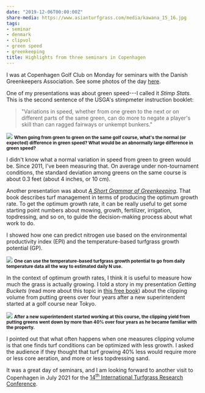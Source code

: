 ```yaml
---
date: "2019-12-06T00:00:00Z"
share-media: https://www.asianturfgrass.com/media/kawana_15_16.jpg
tags:
- seminar
- denmark
- clipvol
- green speed
- greenkeeping
title: Highlights from three seminars in Copenhagen
---
```


I was at Copenhagen Golf Club on Monday for seminars with the Danish Greenkeepers Association. See some photos of the day [here](https://twitter.com/asianturfgrass/status/1201543365159989250). 

One of my presentations was about green speed---I called it *Stimp Stats*. This is the second sentence of the USGA's stimpmeter instruction booklet:

> "Variations in speed, whether from one green to the next or on different parts of the same green, can do more to negate a player's skill than can ragged fairways or unkempt bunkers."

[![](/media/kawana_15_16.jpg)](https://speakerdeck.com/micahwoods/stimp-stats?slide=17)
<small><strong>When going from green to green on the same golf course, what's the normal (or expected) difference in green speed? What would be an abnormally large difference in green speed?</strong></small>

I didn't know what a normal variation in speed from green to green would be. Since 2011, I've been measuring that. On average under non-tournament conditions, the standard deviation among greens on the same course is about 0.3 feet (about 4 inches, or 10 cm).

Another presentation was about [*A Short Grammar of Greenkeeping*](https://leanpub.com/short_grammar_of_greenkeeping). That book describes turf management in terms of producing the optimum growth rate. To get the optimum growth rate, it can be really useful to get some starting point numbers about mowing, growth, fertilizer, irrigation, topdressing, and so on, to guide the decision-making process about what work to do.

I showed how one can predict nitrogen use based on the environmental productivity index (EPI) and the temperature-based turfgrass growth potential (GP).

[![](/media/copenhagen_daily_n.jpg)](https://speakerdeck.com/micahwoods/applying-the-grammar-of-greenkeeping?slide=39)
<small><strong>One can use the temperature-based turfgrass growth potential to go from daily temperature data all the way to estimated daily N use.</strong></small>

In the context of optimum growth rates, I think it is useful to measure how much the grass is actually growing. I told a story in my presentation *Getting Buckets* (read more about this topic in [this free book](https://www.asianturfgrass.com/buckets/)) about the clipping volume from putting greens over four years after a new superintendent started at a golf course near Tokyo.

[![](/media/clipvol_4yr_40percent.jpg)](https://speakerdeck.com/micahwoods/getting-buckets?slide=56)
<small><strong>After a new superintendent started working at this course, the clipping yield from putting greens went down by more than 40% over four years as he became familiar with the property.</strong></small>

I pointed out that what often happens when one measures clipping volume is that one finds turf conditions can be optimized with less growth. I asked the audience if they thought that turf growing 40% less would require more or less core aeration, and more or less topdressing sand. 

It was a great day of seminars, and I am looking forward to another visit to Copenhagen in July 2021 for the [14<sup>th</sup> International Turfgrass Research Conference](https://itrc2021.org/). 



